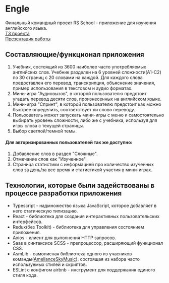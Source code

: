 # Engle
Финальный командный проект RS School - приложение для изучения английского языка.  
[ТЗ проекта](https://github.com/rolling-scopes-school/tasks/blob/master/tasks/stage-2/rs-lang/rslang.md)  
[Презентация работы](https://youtu.be/BtDKzHjaScU)
## Составляющие/функционал приложения
1. Учебник, состоящий из 3600 наиболее часто употребляемых английских слов. Учебник разделен на 6 уровней сложности(A1-C2) по 30 страниц с 20 словами на каждой. Для каждого слова предоставлен его перевод, транскрипция, объяснение значения, пример использования в текстовом и аудио форматах.
2. Мини-игра "Аудиовызов", в которой пользователю предстоит угадать перевод десяти слов, произнесенных на английском языке.
3. Мини-игра "Спринт", в которой пользователю предстоит как можно быстрее определить, соответствует ли слово переводу.
4. Пользователь может запускать мини-игры с меню и самостоятельно выбирать уровень сложности, либо же с учебника, используя для игры слова с текущей страницы.
5. Выбор светлой/темной темы.  
#### Для авторизированных пользователей так же доступно:  
1. Добавление слов в раздел "Сложные".
2. Отмечание слов как "Изученное".
3. Страница статистики с информацией про количество изученных слов за день/за все время и статистикой участия в мини-играх.
## Технологии, которые были задействованы в процессе разработки приложения
* Typescript - надмножество языка JavaScript, которое добавляет в него статическую типизацию.
* React - библиотека для создания интерактивных пользовательских интерфейсов.
* Redux(без Toolkit) - библиотека для управления состоянием приложения.
* Axios - клиент для выполнения HTTP запросов.
* Saas в синтаксисе SCSS - препроцессор, расширяющий функционал CSS.
* AsmLib - самописная библиотека одного из учасников команды([AmelianceSkyMusic](https://github.com/AmelianceSkyMusic)), состоящая из набора часто используемых стилей и скриптов.
* ESLint с конфигом airbnb - инструмент для поддержания единого стиля кода. 
